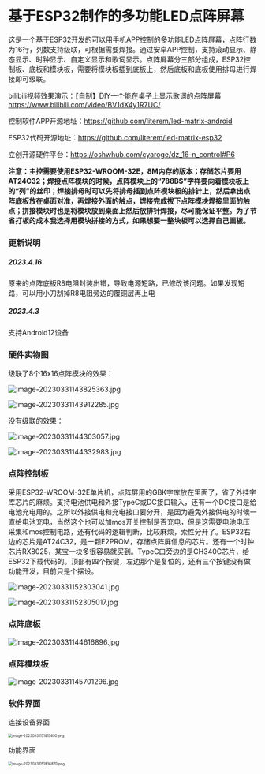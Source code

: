# 基于ESP32制作的多功能LED点阵屏幕
这是一个基于ESP32开发的可以用手机APP控制的多功能LED点阵屏幕，点阵行数为16行，列数支持级联，可根据需要焊接。通过安卓APP控制，支持滚动显示、静态显示、时钟显示、自定义显示和歌词显示。点阵屏幕分三部分组成，ESP32控制板、底板和模块板，需要将模块板插到底板上，然后底板和底板使用排母进行焊接即可级联。

bilibili视频效果演示：【自制】DIY一个能在桌子上显示歌词的点阵屏幕 https://www.bilibili.com/video/BV1dX4y1R7UC/

控制软件APP开源地址：https://github.com/literem/led-matrix-android

ESP32代码开源地址：https://github.com/literem/led-matrix-esp32

立创开源硬件平台：https://oshwhub.com/cyaroge/dz_16-n_control#P6



**注意：主控需要使用ESP32-WROOM-32E，8M内存的版本；存储芯片要用AT24C32；焊接点阵模块的时候，点阵模块上的“788BS”字样要向着模块板上的“列”的丝印；焊接排母时可以先将排母插到点阵模块板的排针上，然后拿出点阵底板放在桌面对准，再焊接外面的触点，焊接完成拔下点阵模块焊接里面的触点；拼接模块时也是将模块放到桌面上然后放排针焊接，尽可能保证平整。为了节省打板的成本我选择用模块拼接的方式，如果想要一整块板可以选择自己画板。**



### 更新说明

##### 2023.4.16

原来的点阵底板R8电阻封装出错，导致电源短路，已修改该问题。如果发现短路，可以用小刀刮掉R8电阻旁边的覆铜层再上电

##### 2023.4.3

支持Android12设备

### 硬件实物图

级联了8个16x16点阵模块的效果：

![image-20230331143825363.jpg](https://github.com/literem/led-matrix/blob/master/%E5%9B%BE%E7%89%87/image-20230331143825363.jpg?raw=true)

![image-20230331143912285.jpg](https://github.com/literem/led-matrix/blob/master/%E5%9B%BE%E7%89%87/image-20230331143912285.jpg?raw=true)

没有级联的效果：

![image-20230331144303057.jpg](https://github.com/literem/led-matrix/blob/master/%E5%9B%BE%E7%89%87/image-20230331144303057.jpg?raw=true)

![image-20230331144332983.jpg](https://github.com/literem/led-matrix/blob/master/%E5%9B%BE%E7%89%87/image-20230331144332983.jpg?raw=true)



### 点阵控制板

采用ESP32-WROOM-32E单片机，点阵屏用的GBK字库放在里面了，省了外挂字库芯片的麻烦。支持电池供电和外接TypeC或DC接口输入，还有一个DC接口是给电池充电用的。之所以外接供电和充电接口要分开，是因为避免外接供电的时候一直给电池充电，当然这个也可以加mos开关控制是否充电，但是这需要电池电压采集和mos控制电路，还有代码的逻辑判断，比较麻烦，索性分开了。ESP32右边的芯片是AT24C32，是一颗E2PROM，存储点阵屏信息的芯片。还有一个时钟芯片RX8025，某宝一块多很容易就买到。TypeC口旁边的是CH340C芯片，给ESP32下载代码的。顶部有四个按键，左边那个是复位的，还有三个按键没有做功能开发，目前只是个摆设。

![image-20230331152303041.jpg](https://github.com/literem/led-matrix/blob/master/%E5%9B%BE%E7%89%87/image-20230331152303041.jpg?raw=true)

![image-20230331152305017.jpg](https://github.com/literem/led-matrix/blob/master/%E5%9B%BE%E7%89%87/image-20230331152305017.jpg?raw=true)



### 点阵底板

![image-20230331144616896.jpg](https://github.com/literem/led-matrix/blob/master/%E5%9B%BE%E7%89%87/image-20230331144616896.jpg?raw=true)



### 点阵模块板

![image-20230331145701296.jpg](https://github.com/literem/led-matrix/blob/master/%E5%9B%BE%E7%89%87/image-20230331145701296.jpg?raw=true)



### 软件界面

连接设备界面

<img src="https://github.com/literem/led-matrix/blob/master/%E5%9B%BE%E7%89%87/image-20230331151815400.png?raw=true" alt="image-20230331151815400.png" style="zoom:50%;" />

功能界面

<img src="https://github.com/literem/led-matrix/blob/master/%E5%9B%BE%E7%89%87/image-20230331151836870.png?raw=true" alt="image-20230331151836870.png" style="zoom:50%;" />


